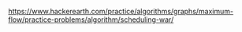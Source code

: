 https://www.hackerearth.com/practice/algorithms/graphs/maximum-flow/practice-problems/algorithm/scheduling-war/
